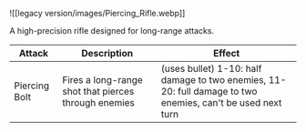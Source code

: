 ![[legacy version/images/Piercing_Rifle.webp]]

A high-precision rifle designed for long-range attacks.

| Attack        | Description                                          | Effect                                                                                                     |
| ------------- | ---------------------------------------------------- | ---------------------------------------------------------------------------------------------------------- |
| Piercing Bolt | Fires a long-range shot that pierces through enemies | (uses bullet) 1-10: half damage to two enemies, 11-20: full damage to two enemies, can't be used next turn |